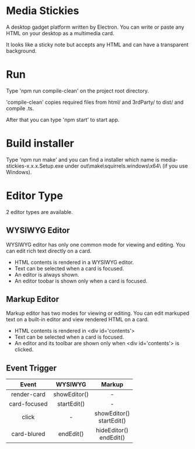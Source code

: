 # Media Stickies
A desktop gadget platform written by Electron.
You can write or paste any HTML on your desktop as a multimedia card.

It looks like a sticky note but accepts any HTML and can have a transparent background.

# Run

Type 'npm run compile-clean' on the project root directory.

'compile-clean' copies required files from html/ and 3rdParty/ to dist/ and compile .ts. 

After that you can type 'npm start' to start app.


# Build installer

Type 'npm run make' and you can find a installer which name is media-stickies-x.x.x.Setup.exe under out\make\squirrels.windows\x64\ (if you use Windows).

# Editor Type

2 editor types are available.

## WYSIWYG Editor

WYSIWYG editor has only one common mode for viewing and editing.
You can edit rich text directly on a card.

* HTML contents is rendered in a WYSIWYG editor.
* Text can be selected when a card is focused.
* An editor is always shown.
* An editor toobar is shown only when a card is focused.

## Markup Editor

Markup editor has two modes for viewing or editing.
You can edit markuped text on a built-in editor and view rendered HTML on a card.

* HTML contents is rendered in &lt;div id='contents'&gt;
* Text can be selected when a card is focused.
* An editor and its toolbar are shown only when &lt;div id='contents'&gt; is clicked.

## Event Trigger

| Event | WYSIWYG | Markup |
| :---: |  :---:  | :---:  |
| render-card | showEditor() | - |
| card-focused | startEdit() | - |
| click | - | showEditor()<br>startEdit() |
| card-blured | endEdit() | hideEditor()<br>endEdit() |
